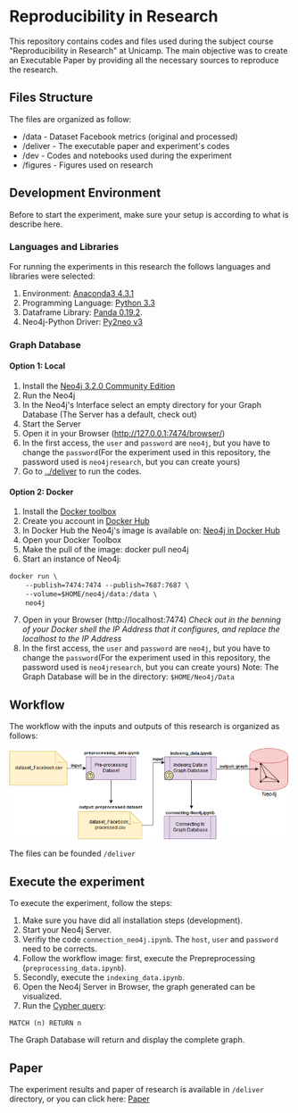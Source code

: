 # Reproducibility in Research

This repository contains codes and files used during the subject course "Reproducibility in Research" at Unicamp. The main objective was to create an Executable Paper by providing all the necessary sources to reproduce the research.

## Files Structure

The files are organized as follow:

* /data - Dataset Facebook metrics (original and processed)
* /deliver - The executable paper and experiment's codes
* /dev - Codes and notebooks used during the experiment
* /figures - Figures used on research

## Development Environment
Before to start the experiment, make sure your setup is according to what is describe here. 

### Languages and Libraries
For running the experiments in this research the follows languages and libraries were selected:

1. Environment: [Anaconda3 4.3.1](https://repo.continuum.io/archive/index.html)
2. Programming Language: [Python 3.3](https://www.python.org/) 
3. Dataframe Library: [Panda 0.19.2](http://pandas.pydata.org/).
4. Neo4j-Python Driver: [Py2neo v3](http://py2neo.org/v3/)


### Graph Database

#### Option 1: Local
1. Install the [Neo4j 3.2.0 Community Edition](https://neo4j.com/download/other-releases/)
2. Run the Neo4j
3. In the Neo4j's Interface select an empty directory for your Graph Database (The Server has a default, check out) 
4. Start the Server
5. Open it in your Browser (http://127.0.0.1:7474/browser/)
6. In the first access, the ``user`` and ``password`` are ``neo4j``, but you have to change the ``password``(For the experiment used in this repository, the password used is ``neo4jresearch``, but you can create yours)
7. Go to [../deliver](../deliver) to run the codes.


#### Option 2: Docker
1. Install the [Docker toolbox](https://www.docker.com/products/docker-toolbox)
2. Create you account in [Docker Hub](https://hub.docker.com/)
3. In Docker Hub the Neo4j's image is available on: [Neo4j in Docker Hub](https://hub.docker.com/_/neo4j/)
4. Open your Docker Toolbox
5. Make the pull of the image: docker pull neo4j
6. Start an instance of Neo4j:
```
docker run \
    --publish=7474:7474 --publish=7687:7687 \
    --volume=$HOME/neo4j/data:/data \
    neo4j
```
7. Open in your Browser (http://localhost:7474) *Check out in the benning of your Docker shell the IP Address that it configures, and replace the localhost to the IP Address*
8. In the first access, the ``user`` and ``password`` are ``neo4j``, but you have to change the ``password``(For the experiment used in this repository, the password used is ``neo4jresearch``, but you can create yours)
Note: The Graph Database will be in the directory: ``$HOME/Neo4j/Data``


## Workflow 

The workflow with the inputs and outputs of this research is organized as follows:

![Workflow Research](figures/Research.png)

The files can be founded ``/deliver``

## Execute the experiment

To execute the experiment, follow the steps:

1. Make sure you have did all installation steps (development). 
2. Start your Neo4j Server.
3. Verifiy the code ``connection_neo4j.ipynb``. The ``host``, ``user`` and ``password`` need to be corrects. 
3. Follow the workflow image: first, execute the Prepreprocessing (``preprocessing_data.ipynb``).
4. Secondly, execute the ``indexing_data.ipynb``.
5. Open the Neo4j Server in Browser, the graph generated can be visualized.
6. Run the [Cypher query](https://neo4j.com/docs/cypher-refcard/current/):

```
MATCH (n) RETURN n
```
The Graph Database will return and display the complete graph.

## Paper

The experiment results and paper of research is available in ``/deliver`` directory, or you can click here: [Paper](deliver/paper.pdf)